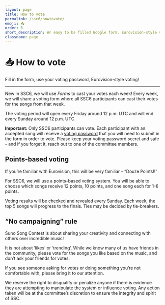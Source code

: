 ```yaml
---
layout: page
title: How to vote
permalink: /ssc6/howtovote/
emoji: 📥
order: 5
short_description: An easy to be filled Google form, Eurovision-style voting!
classname: page
---
```


# 📥 How to vote

Fill in the form, use your voting password, Eurovision-style voting!
___

New in SSC6, we will use *Forms* to cast your votes each week! 
Every week, we will share a voting form where all SSC6 participants can cast their votes for the songs from that week.
 
The voting period will open every Friday around 12 p.m. UTC and will end every Sunday around 12 p.m. UTC.

**Important:** Only SSC6 participants can vote. Each participant with an accepted song will receive a <ins>voting password</ins> that you will need to submit in the form in order to vote. Please keep your voting password secret and safe - and if you forget it, reach out to one of the committee members.

## Points-based voting
If you’re familiar with Eurovision, this will be very familiar - “Douze Points!!”

For SSC6, we will use a points-based voting system. You will be able to choose which songs receive 12 points, 10 points, and one song each for 1-8 points. 

Voting results will be checked and revealed every Sunday. Each week, the top 5 songs will progress to the finals. Ties may be decided by tie-breakers.

## “No campaigning” rule
Suno Song Contest is about sharing your creativity and connecting with others over incredible music! 

It is not about ‘likes’ or ‘trending’. While we know many of us have friends in the community, please vote for the songs you like based on the music, and don’t ask your friends for votes. 

If you see someone asking for votes or doing something you’re not comfortable with, please bring it to our attention. 

We reserve the right to disqualify or penalize anyone if there is evidence they are attempting to manipulate the system or influence voting. Any action taken will be at the committee’s discretion to ensure the integrity and spirit of SSC.
